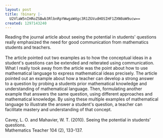 ```yaml
---
layout: post
title: !binary |-
  U2VlaW5nIHRoZSBwb3RlbnRpYWwgaW4gc3R1ZGVudHOSIHF1ZXN0aW9ucw==
created: 1297143240
---
```

<div>
	Reading the journal article about seeing the potential in students&#39; questions really emphasized the need for good communication from mathematics students and teachers.</div>
<div>
	&nbsp;</div>
<div>
	The article pointed out two examples as to how the conceptual ideas in a student&#39;s questions can be extended and reiterated using communication. What I really took away from the article was the point about how to use mathematical language to express mathematical ideas precisely. The article pointed out an example about how a teacher can develop a strong answer to a question by probing a students prior mathematical knowledge and understanding of mathematical language. Then, formulating another example that answers the same question, using different approaches and mathematical knowledge. By using these multiple examples of mathematical language to illustrate the answer a student&#39;s question, a teacher can facilitate mastery and understanding of that concept.</div>
<div>
	&nbsp;</div>
<div>
	Cavey, L. O. and Mahavier, W. T. (2010). Seeing the potential in students&rsquo; questions.</div>
<div>
	Mathematics Teacher 104 (2), 133-137.</div>
